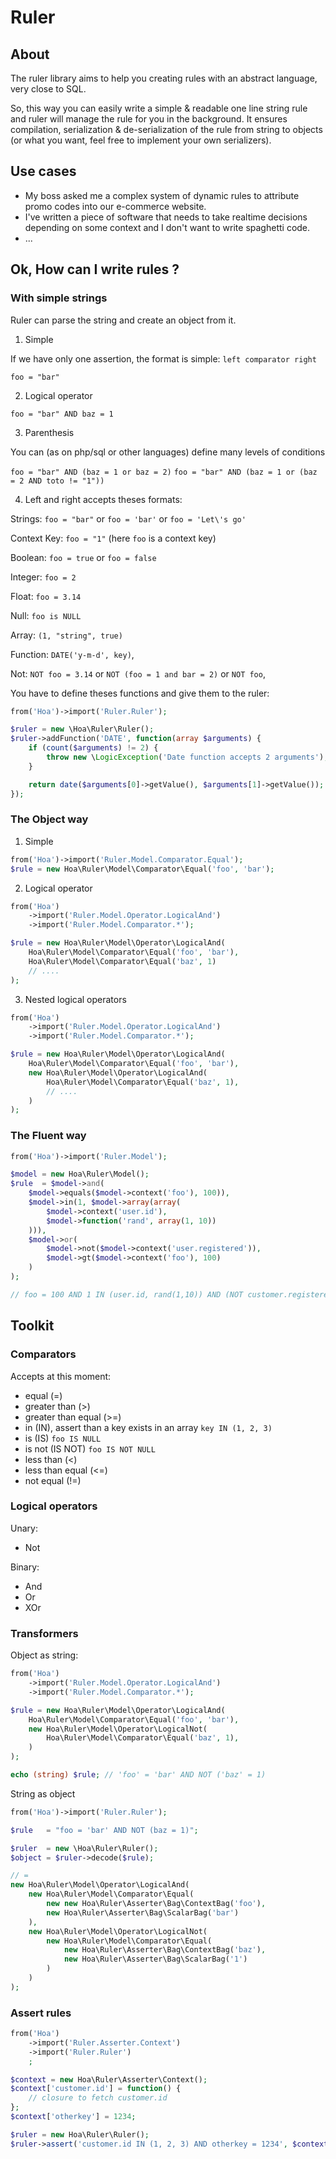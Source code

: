Ruler
=====

## About

The ruler library aims to help you creating rules with an abstract language, very close to SQL.

So, this way you can easily write a simple & readable one line string rule and ruler will manage the rule for you in the background.
It ensures compilation, serialization & de-serialization of the rule from string to objects (or what you want, feel free to implement your own serializers).

## Use cases

- My boss asked me a complex system of dynamic rules to attribute promo codes into our e-commerce website.
- I've written a piece of software that needs to take realtime decisions depending on some context and I don't want to write spaghetti code.
- ...

## Ok, How can I write rules ?

### With simple strings


Ruler can parse the string and create an object from it.

1) Simple

If we have only one assertion, the format is simple: `left comparator right`

`foo = "bar"`

2) Logical operator

`foo = "bar" AND baz = 1`

3) Parenthesis

You can (as on php/sql or other languages) define many levels of conditions

`foo = "bar" AND (baz = 1 or baz = 2)`
`foo = "bar" AND (baz = 1 or (baz = 2 AND toto != "1"))`

4) Left and right accepts theses formats:

Strings:  `foo = "bar"` or `foo = 'bar'` or `foo = 'Let\'s go'`

Context Key: `foo = "1"` (here `foo` is a context key)

Boolean: `foo = true` or `foo = false`

Integer: `foo = 2`

Float: `foo = 3.14`

Null: `foo is NULL`

Array: `(1, "string", true)`

Function: `DATE('y-m-d', key)`,

Not: `NOT foo = 3.14` or `NOT (foo = 1 and bar = 2)` or `NOT foo`,

You have to define theses functions and give them to the ruler:

```php
from('Hoa')->import('Ruler.Ruler');

$ruler = new \Hoa\Ruler\Ruler();
$ruler->addFunction('DATE', function(array $arguments) {
    if (count($arguments) != 2) {
        throw new \LogicException('Date function accepts 2 arguments');
    }

    return date($arguments[0]->getValue(), $arguments[1]->getValue());
});

```

### The Object way


1) Simple

```php
from('Hoa')->import('Ruler.Model.Comparator.Equal');
$rule = new Hoa\Ruler\Model\Comparator\Equal('foo', 'bar');
```

2) Logical operator

```php
from('Hoa')
    ->import('Ruler.Model.Operator.LogicalAnd')
    ->import('Ruler.Model.Comparator.*');

$rule = new Hoa\Ruler\Model\Operator\LogicalAnd(
    Hoa\Ruler\Model\Comparator\Equal('foo', 'bar'),
    Hoa\Ruler\Model\Comparator\Equal('baz', 1)
    // ....
);
```

3) Nested logical operators

```php
from('Hoa')
    ->import('Ruler.Model.Operator.LogicalAnd')
    ->import('Ruler.Model.Comparator.*');

$rule = new Hoa\Ruler\Model\Operator\LogicalAnd(
    Hoa\Ruler\Model\Comparator\Equal('foo', 'bar'),
    new Hoa\Ruler\Model\Operator\LogicalAnd(
        Hoa\Ruler\Model\Comparator\Equal('baz', 1),
        // ....
    )
);
```

### The Fluent way

```php
from('Hoa')->import('Ruler.Model');

$model = new Hoa\Ruler\Model();
$rule  = $model->and(
    $model->equals($model->context('foo'), 100)),
    $model->in(1, $model->array(array(
        $model->context('user.id'),
        $model->function('rand', array(1, 10))
    ))),
    $model->or(
        $model->not($model->context('user.registered')),
        $model->gt($model->context('foo'), 100)
    )
);

// foo = 100 AND 1 IN (user.id, rand(1,10)) AND (NOT customer.registered OR foo > 100)
```


## Toolkit

### Comparators


Accepts at this moment:

- equal (=)
- greater than (>)
- greater than equal (>=)
- in (IN), assert than a key exists in an array `key IN (1, 2, 3)`
- is (IS)  `foo IS NULL`
- is not (IS NOT) `foo IS NOT NULL`
- less than (<)
- less than equal (<=)
- not equal (!=)

### Logical operators

Unary:

- Not

Binary:

- And
- Or
- XOr

### Transformers


Object as string:

```php
from('Hoa')
    ->import('Ruler.Model.Operator.LogicalAnd')
    ->import('Ruler.Model.Comparator.*');

$rule = new Hoa\Ruler\Model\Operator\LogicalAnd(
    Hoa\Ruler\Model\Comparator\Equal('foo', 'bar'),
    new Hoa\Ruler\Model\Operator\LogicalNot(
        Hoa\Ruler\Model\Comparator\Equal('baz', 1),
    )
);

echo (string) $rule; // 'foo' = 'bar' AND NOT ('baz' = 1)
```

String as object

```php
from('Hoa')->import('Ruler.Ruler');

$rule   = "foo = 'bar' AND NOT (baz = 1)";

$ruler  = new \Hoa\Ruler\Ruler();
$object = $ruler->decode($rule);

// =
new Hoa\Ruler\Model\Operator\LogicalAnd(
    new Hoa\Ruler\Model\Comparator\Equal(
        new new Hoa\Ruler\Asserter\Bag\ContextBag('foo'),
        new Hoa\Ruler\Asserter\Bag\ScalarBag('bar')
    ),
    new Hoa\Ruler\Model\Operator\LogicalNot(
        new Hoa\Ruler\Model\Comparator\Equal(
            new Hoa\Ruler\Asserter\Bag\ContextBag('baz'),
            new Hoa\Ruler\Asserter\Bag\ScalarBag('1')
        )
    )
);

```

### Assert rules

```php
from('Hoa')
    ->import('Ruler.Asserter.Context')
    ->import('Ruler.Ruler')
    ;

$context = new Hoa\Ruler\Asserter\Context();
$context['customer.id'] = function() {
    // closure to fetch customer.id
};
$context['otherkey'] = 1234;

$ruler = new Hoa\Ruler\Ruler();
$ruler->assert('customer.id IN (1, 2, 3) AND otherkey = 1234', $context);
```
